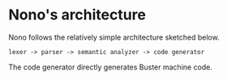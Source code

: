 # Nono's architecture
Nono follows the relatively simple architecture sketched below.

```
lexer -> parser -> semantic analyzer -> code generator
```

The code generator directly generates Buster machine code.
